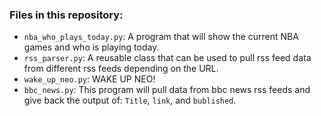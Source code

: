 ### Files in this repository:
- `nba_who_plays_today.py`: A program that will show the current NBA games and who is playing today. 
- `rss_parser.py`: A reusable class that can be used to pull rss feed data from different rss feeds depending on the URL.
- `wake_up_neo.py`: WAKE UP NEO!
- `bbc_news.py`: This program will pull data from bbc news rss feeds and give back the output of: `Title`, `link`, and `bublished`.
